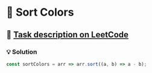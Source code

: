 # 📝 Sort Colors

## 🔗 [Task description on LeetCode](https://leetcode.com/problems/sort-colors/)

### 💡 Solution

```javascript
const sortColors = arr => arr.sort((a, b) => a - b);
```
